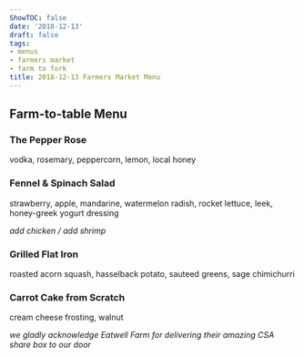```yaml
---
ShowTOC: false
date: '2018-12-13'
draft: false
tags:
- menus
- farmers market
- farm to fork
title: 2018-12-13 Farmers Market Menu
---
```


## Farm\-to\-table Menu

### The Pepper Rose

vodka, rosemary, peppercorn, lemon, local honey

### Fennel & Spinach Salad

strawberry, apple, mandarine, watermelon radish,
rocket lettuce, leek, honey\-greek yogurt dressing

*add chicken / add shrimp*

### Grilled Flat Iron

roasted acorn squash, hasselback potato,
sauteed greens, sage chimichurri

### Carrot Cake from Scratch

cream cheese frosting, walnut


*we gladly acknowledge Eatwell Farm for delivering their*
*amazing CSA share box to our door*

